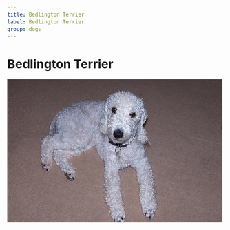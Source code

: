 ```yaml
---
title: Bedlington Terrier
label: Bedlington Terrier
group: dogs
---
```


# Bedlington Terrier

![Bedlington Terrier](/assets/images/Bedlington_terrier/image.jpg "Bedlington Terrier")